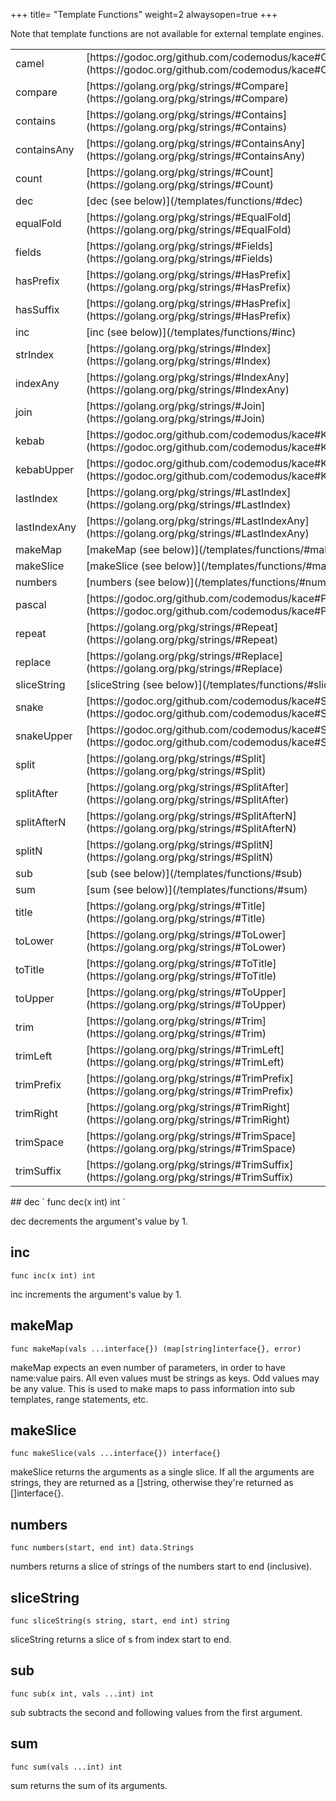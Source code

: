 +++
title= "Template Functions"
weight=2
alwaysopen=true
+++

Note that template functions are not available for external template engines.

<!-- {{{gocog
package main

import (
	"fmt"
	"os"
	"os/exec"
	"regexp"
	"strings"
)

var (
	stringsPkg = regexp.MustCompile(`"(.*?)".*?(strings\.(.*))$`)
	kacePkg    = regexp.MustCompile(`"(.*?)".*?(kace\.(.*))`)
	localFunc  = regexp.MustCompile(`"(.*?)".*?[a-zA-Z0-9_]+$`)
)

func main() {
	c := exec.Command("go", "doc", "-u", "gnorm.org/gnorm/environ.FuncMap")
	b, err := c.CombinedOutput()
	if err != nil {
		fmt.Println(err)
		os.Exit(1)
	}

	fmt.Println("<table>")

	var locals []string
	s := string(b)
	// strip off the first line about funcmap itself
	lines := strings.Split(s, "\n")[1:]
	for _, s := range lines {
		if len(s) == 0 {
			continue
		}
		if len(s) == 1 {
			break
		}
		// trim the trailing comma and indentation
		s := strings.TrimSpace(s[:len(s)-1])
		switch {
		case stringsPkg.MatchString(s):
			s = stringsPkg.ReplaceAllString(s, `<tr><td>$1</td><td>[https://golang.org/pkg/strings/#$3](https://golang.org/pkg/strings/#$3)</td></tr>`)

		case kacePkg.MatchString(s):
			s = kacePkg.ReplaceAllString(s, `<tr><td>$1</td><td>[https://godoc.org/github.com/codemodus/kace#$3](https://godoc.org/github.com/codemodus/kace#$3)</td></tr>`)
		case localFunc.MatchString(s):
			name := localFunc.ReplaceAllString(s, "$1")
			locals = append(locals, name)
			lowername := strings.ToLower(name)
			s = fmt.Sprintf("<tr><td>%s</td><td>[%s (see below)](/templates/functions/#%s)</td></tr>", name, name, lowername)
		}
		fmt.Println(s)
	}
	fmt.Println("</table>")

	for _, s := range locals {
		fmt.Println("##", s)
		c := exec.Command("go", "doc", "-u", "gnorm.org/gnorm/environ."+s)
		b, err := c.CombinedOutput()
		if err != nil {
			fmt.Println(err)
			os.Exit(1)
		}
		s := strings.TrimSpace(string(b))
		vals := strings.Split(s, "\n")
		fmt.Println("`", vals[0], "`")
		fmt.Println()
		for _, s := range vals[1:] {
			fmt.Println(strings.TrimSpace(s))
		}
	}
}
gocog}}} -->
<table>
<tr><td>camel</td><td>[https://godoc.org/github.com/codemodus/kace#Camel](https://godoc.org/github.com/codemodus/kace#Camel)</td></tr>
<tr><td>compare</td><td>[https://golang.org/pkg/strings/#Compare](https://golang.org/pkg/strings/#Compare)</td></tr>
<tr><td>contains</td><td>[https://golang.org/pkg/strings/#Contains](https://golang.org/pkg/strings/#Contains)</td></tr>
<tr><td>containsAny</td><td>[https://golang.org/pkg/strings/#ContainsAny](https://golang.org/pkg/strings/#ContainsAny)</td></tr>
<tr><td>count</td><td>[https://golang.org/pkg/strings/#Count](https://golang.org/pkg/strings/#Count)</td></tr>
<tr><td>dec</td><td>[dec (see below)](/templates/functions/#dec)</td></tr>
<tr><td>equalFold</td><td>[https://golang.org/pkg/strings/#EqualFold](https://golang.org/pkg/strings/#EqualFold)</td></tr>
<tr><td>fields</td><td>[https://golang.org/pkg/strings/#Fields](https://golang.org/pkg/strings/#Fields)</td></tr>
<tr><td>hasPrefix</td><td>[https://golang.org/pkg/strings/#HasPrefix](https://golang.org/pkg/strings/#HasPrefix)</td></tr>
<tr><td>hasSuffix</td><td>[https://golang.org/pkg/strings/#HasPrefix](https://golang.org/pkg/strings/#HasPrefix)</td></tr>
<tr><td>inc</td><td>[inc (see below)](/templates/functions/#inc)</td></tr>
<tr><td>strIndex</td><td>[https://golang.org/pkg/strings/#Index](https://golang.org/pkg/strings/#Index)</td></tr>
<tr><td>indexAny</td><td>[https://golang.org/pkg/strings/#IndexAny](https://golang.org/pkg/strings/#IndexAny)</td></tr>
<tr><td>join</td><td>[https://golang.org/pkg/strings/#Join](https://golang.org/pkg/strings/#Join)</td></tr>
<tr><td>kebab</td><td>[https://godoc.org/github.com/codemodus/kace#Kebab](https://godoc.org/github.com/codemodus/kace#Kebab)</td></tr>
<tr><td>kebabUpper</td><td>[https://godoc.org/github.com/codemodus/kace#KebabUpper](https://godoc.org/github.com/codemodus/kace#KebabUpper)</td></tr>
<tr><td>lastIndex</td><td>[https://golang.org/pkg/strings/#LastIndex](https://golang.org/pkg/strings/#LastIndex)</td></tr>
<tr><td>lastIndexAny</td><td>[https://golang.org/pkg/strings/#LastIndexAny](https://golang.org/pkg/strings/#LastIndexAny)</td></tr>
<tr><td>makeMap</td><td>[makeMap (see below)](/templates/functions/#makemap)</td></tr>
<tr><td>makeSlice</td><td>[makeSlice (see below)](/templates/functions/#makeslice)</td></tr>
<tr><td>numbers</td><td>[numbers (see below)](/templates/functions/#numbers)</td></tr>
<tr><td>pascal</td><td>[https://godoc.org/github.com/codemodus/kace#Pascal](https://godoc.org/github.com/codemodus/kace#Pascal)</td></tr>
<tr><td>repeat</td><td>[https://golang.org/pkg/strings/#Repeat](https://golang.org/pkg/strings/#Repeat)</td></tr>
<tr><td>replace</td><td>[https://golang.org/pkg/strings/#Replace](https://golang.org/pkg/strings/#Replace)</td></tr>
<tr><td>sliceString</td><td>[sliceString (see below)](/templates/functions/#slicestring)</td></tr>
<tr><td>snake</td><td>[https://godoc.org/github.com/codemodus/kace#Snake](https://godoc.org/github.com/codemodus/kace#Snake)</td></tr>
<tr><td>snakeUpper</td><td>[https://godoc.org/github.com/codemodus/kace#SnakeUpper](https://godoc.org/github.com/codemodus/kace#SnakeUpper)</td></tr>
<tr><td>split</td><td>[https://golang.org/pkg/strings/#Split](https://golang.org/pkg/strings/#Split)</td></tr>
<tr><td>splitAfter</td><td>[https://golang.org/pkg/strings/#SplitAfter](https://golang.org/pkg/strings/#SplitAfter)</td></tr>
<tr><td>splitAfterN</td><td>[https://golang.org/pkg/strings/#SplitAfterN](https://golang.org/pkg/strings/#SplitAfterN)</td></tr>
<tr><td>splitN</td><td>[https://golang.org/pkg/strings/#SplitN](https://golang.org/pkg/strings/#SplitN)</td></tr>
<tr><td>sub</td><td>[sub (see below)](/templates/functions/#sub)</td></tr>
<tr><td>sum</td><td>[sum (see below)](/templates/functions/#sum)</td></tr>
<tr><td>title</td><td>[https://golang.org/pkg/strings/#Title](https://golang.org/pkg/strings/#Title)</td></tr>
<tr><td>toLower</td><td>[https://golang.org/pkg/strings/#ToLower](https://golang.org/pkg/strings/#ToLower)</td></tr>
<tr><td>toTitle</td><td>[https://golang.org/pkg/strings/#ToTitle](https://golang.org/pkg/strings/#ToTitle)</td></tr>
<tr><td>toUpper</td><td>[https://golang.org/pkg/strings/#ToUpper](https://golang.org/pkg/strings/#ToUpper)</td></tr>
<tr><td>trim</td><td>[https://golang.org/pkg/strings/#Trim](https://golang.org/pkg/strings/#Trim)</td></tr>
<tr><td>trimLeft</td><td>[https://golang.org/pkg/strings/#TrimLeft](https://golang.org/pkg/strings/#TrimLeft)</td></tr>
<tr><td>trimPrefix</td><td>[https://golang.org/pkg/strings/#TrimPrefix](https://golang.org/pkg/strings/#TrimPrefix)</td></tr>
<tr><td>trimRight</td><td>[https://golang.org/pkg/strings/#TrimRight](https://golang.org/pkg/strings/#TrimRight)</td></tr>
<tr><td>trimSpace</td><td>[https://golang.org/pkg/strings/#TrimSpace](https://golang.org/pkg/strings/#TrimSpace)</td></tr>
<tr><td>trimSuffix</td><td>[https://golang.org/pkg/strings/#TrimSuffix](https://golang.org/pkg/strings/#TrimSuffix)</td></tr>
</table>
## dec
` func dec(x int) int `

dec decrements the argument's value by 1.
## inc
` func inc(x int) int `

inc increments the argument's value by 1.
## makeMap
` func makeMap(vals ...interface{}) (map[string]interface{}, error) `

makeMap expects an even number of parameters, in order to have name:value
pairs. All even values must be strings as keys. Odd values may be any value.
This is used to make maps to pass information into sub templates, range
statements, etc.
## makeSlice
` func makeSlice(vals ...interface{}) interface{} `

makeSlice returns the arguments as a single slice. If all the arguments are
strings, they are returned as a []string, otherwise they're returned as
[]interface{}.
## numbers
` func numbers(start, end int) data.Strings `

numbers returns a slice of strings of the numbers start to end (inclusive).
## sliceString
` func sliceString(s string, start, end int) string `

sliceString returns a slice of s from index start to end.
## sub
` func sub(x int, vals ...int) int `

sub subtracts the second and following values from the first argument.
## sum
` func sum(vals ...int) int `

sum returns the sum of its arguments.
<!-- {{{end}}} -->
